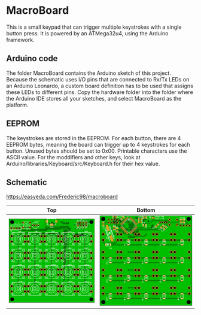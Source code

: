 # MacroBoard
This is a small keypad that can trigger multiple keystrokes with a single button press. It is powered by an ATMega32u4, using the Arduino framework.


## Arduino code
The folder MacroBoard contains the Arduino sketch of this project.  
Because the schematic uses I/O pins that are connected to Rx/Tx LEDs on an Arduino Leonardo, a custom board definition has to be used that assigns these LEDs to different pins. Copy the hardware folder into the folder where the Arduino IDE stores all your sketches, and select MacroBoard as the platform.

## EEPROM
The keystrokes are stored in the EEPROM. For each button, there are 4 EEPROM bytes, meaning the board can trigger up to 4 keystrokes for each button. Unused bytes should be set to 0x00. Printable characters use the ASCII value. For the moddifiers and other keys, look at Arduino/libraries/Keyboard/src/Keyboard.h for their hex value.

## Schematic 
https://easyeda.com/Frederic98/macroboard

Top | Bottom
----|-------
![PCB front](https://github.com/Frederic98/MacroBoard/raw/master/MacroBoard_front.png) | ![PCB rear](https://github.com/Frederic98/MacroBoard/raw/master/MacroBoard_rear.png)

